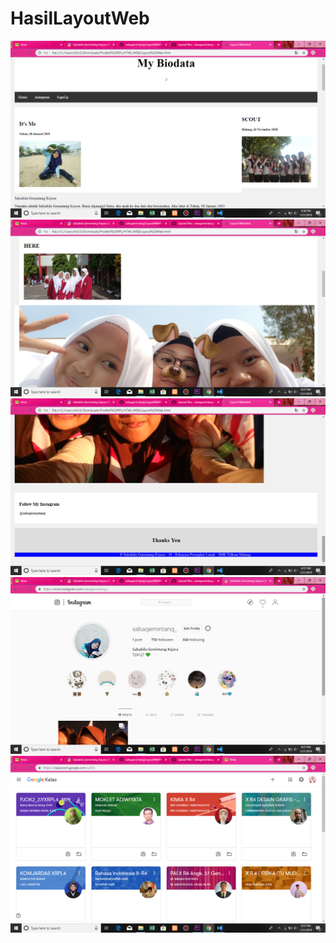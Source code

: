 # HasilLayoutWeb
![alt text]( https://github.com/salsagemintang/HasilLayoutWeb/blob/master/Screenshot%20(138).png)
![alt text]( https://github.com/salsagemintang/HasilLayoutWeb/blob/master/Screenshot%20(139).png)
![alt text]( https://github.com/salsagemintang/HasilLayoutWeb/blob/master/Screenshot%20(140).png)
![alt text]( https://github.com/salsagemintang/HasilLayoutWeb/blob/master/Screenshot%20(141).png)
![alt text]( https://github.com/salsagemintang/HasilLayoutWeb/blob/master/Screenshot%20(142).png)
